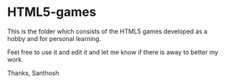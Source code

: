 # HTML5-games

This is the folder which consists of the HTML5 games developed as a hobby and for personal learning.

Feel free to use it and edit it and let me know if there is away to better my work.

Thanks,
Santhosh
